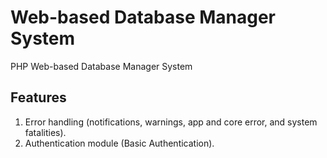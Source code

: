 # Web-based Database Manager System

PHP Web-based Database Manager System

## Features

1. Error handling (notifications, warnings, app and core error, and system fatalities).
2. Authentication module (Basic Authentication).
